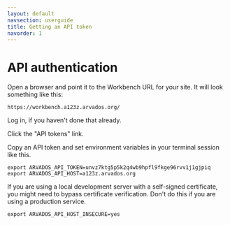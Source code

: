 ```yaml
---
layout: default
navsection: userguide
title: Getting an API token
navorder: 1
---
```


# API authentication

Open a browser and point it to the Workbench URL for your site. It
will look something like this:

`https://workbench.a123z.arvados.org/`

Log in, if you haven't done that already.

Click the "API tokens" link.

Copy an API token and set environment variables in your terminal
session like this.

    export ARVADOS_API_TOKEN=unvz7ktg5p5k2q4wb9hpfl9fkge96rvv1j1gjpiq
    export ARVADOS_API_HOST=a123z.arvados.org

If you are using a local development server with a self-signed
certificate, you might need to bypass certificate verification. Don't
do this if you are using a production service.

    export ARVADOS_API_HOST_INSECURE=yes
